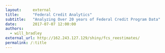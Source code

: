 ```yaml
---
layout:     external
title:      "Federal Credit Analytics"
subtitle:   "Analyzing Over 20 years of Federal Credit Program Data"
date:       2017-07-07 12:00:00
authors:     
  - will_bradley
external_url: http://162.243.127.129/shiny/fcs_reestimates/
permalink: /:title
---
```

